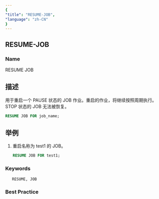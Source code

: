 ```yaml
---
{
"title": "RESUME-JOB",
"language": "zh-CN"
}
---
```


## RESUME-JOB

### Name

RESUME JOB

## 描述

用于重启一个 PAUSE 状态的 JOB 作业。重启的作业，将继续按照周期执行。STOP 状态的 JOB 无法被恢复。

```sql
RESUME JOB FOR job_name;
```

## 举例

1. 重启名称为 test1 的 JOB。

   ```sql
   RESUME JOB FOR test1;
   ```

### Keywords

       RESUME, JOB

### Best Practice

